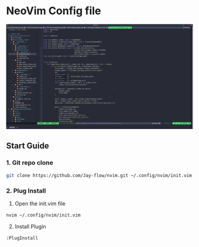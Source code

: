 # NeoVim Config file

![img](./preview.png)

## Start Guide
### 1. Git repo clone
```bash
git clone https://github.com/Jay-flow/nvim.git ~/.config/nvim/init.vim
```

### 2. Plug Install
1) Open the init.vim file
```bash
nvim ~/.config/nvim/init.vim
```

2) Install Plugin
```bash
:PlugInstall
```

